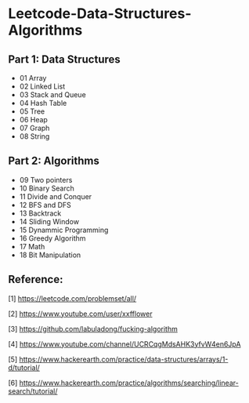 # Leetcode-Data-Structures-Algorithms

## Part 1: Data Structures 
- 01 Array
- 02 Linked List
- 03 Stack and Queue
- 04 Hash Table
- 05 Tree
- 06 Heap
- 07 Graph
- 08 String

## Part 2: Algorithms
- 09 Two pointers
- 10 Binary Search
- 11 Divide and Conquer
- 12 BFS and DFS
- 13 Backtrack
- 14 Sliding Window
- 15 Dynammic Programming
- 16 Greedy Algorithm
- 17 Math
- 18 Bit Manipulation


## Reference:
[1] https://leetcode.com/problemset/all/

[2] https://www.youtube.com/user/xxfflower

[3] https://github.com/labuladong/fucking-algorithm

[4] https://www.youtube.com/channel/UCRCqgMdsAHK3yfvW4en6JpA

[5] https://www.hackerearth.com/practice/data-structures/arrays/1-d/tutorial/

[6] https://www.hackerearth.com/practice/algorithms/searching/linear-search/tutorial/
